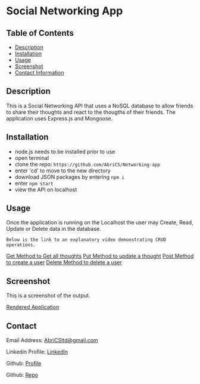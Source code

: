 # Social Networking App

## Table of Contents

- [Description](#description)
- [Installation](#installation)
- [Usage](#usage)
- [Screenshot](#screenshot)
- [Contact Information](#contact)

## Description

This is a Social Networking API that uses a NoSQL database to allow friends to share their thoughts and react to the thougths of their friends.  The application uses Express.js and Mongoose.

## Installation

- node.js needs to be installed prior to use
- open terminal
- clone the repo: `https://github.com/AbriCS/Networking-app`
- enter 'cd' to move to the new directory
- download JSON packages by entering `npm i`
- enter `npm start`
- view the API on localhost

## Usage

Once the application is running on the Localhost the user may Create, Read, Update or Delete data in the database.


```
Below is the link to an explanatory video demonstrating CRUD operations.
```

[Get Method to Get all thoughts](https://drive.google.com/file/d/1YS7eqvh3LgngyPvb9W_8CiedrNHyiWXP/view?usp=sharing)
[Put Method to update a thought](https://drive.google.com/file/d/19GqjbRtF3z1nMPNqRqTrhRbuJe11DhHO/view?usp=sharing)
[Post Method to create a user](https://drive.google.com/file/d/1GivryJkbQ5tEpyuHlpaZY3WYOlvjQVv3/view?usp=sharing)
[Delete Method to delete a user](https://drive.google.com/file/d/1jlkuqiV7eLcMsNpCA4vk0Ww4WJY3PG_W/view?usp=sharing)


## Screenshot

This is a screenshot of the output.

[Rendered Application](./assets/html-render.png)


## Contact

Email Address: AbriCSltd@gmail.com

Linkedin Profile: [LinkedIn](https://www.linkedin.com/in/iteration50/)

Github: [Profile](https://github.com/Abrics)

Github: [Repo](https://github.com/Abrics/Team-Profile-Generator)